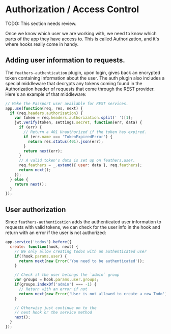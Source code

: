 # Authorization / Access Control

TODO: This section needs review.

Once we know which user we are working with, we need to know which parts of the app they have access to. This is called Authorization, and it's where hooks really come in handy.

## Adding user information to requests.
The `feathers-authentication` plugin, upon login, gives back an encrypted token containing information about the user.  The auth plugin also includes a special middleware that decrypts any tokens coming found in the Authorization header of requests that come through the REST provider.  Here's an example of that middleware:

```js
// Make the Passport user available for REST services.
app.use(function(req, res, next) {
  if (req.headers.authorization) {
    var token = req.headers.authorization.split(' ')[1];
    jwt.verify(token, settings.secret, function(err, data) {
      if (err) {
        // Return a 401 Unauthorized if the token has expired.
        if (err.name === 'TokenExpiredError') {
          return res.status(401).json(err);
        }
        return next(err);
      }
      // A valid token's data is set up on feathers.user.
      req.feathers = _.extend({ user: data }, req.feathers);
      return next();
    });
  } else {
    return next();
  }
});
```

## User authorization
Since `feathers-authentication` adds the authenticated user information to requests with valid tokens, we can check for the user info in the hook and return with an error if the user is not authorized:

```js
app.service('todos').before({
  create: function(hook, next) {
    // We only allow creating todos with an authenticated user
    if(!hook.params.user) {
      return next(new Error('You need to be authenticated'));
    }

    // Check if the user belongs the `admin` group
    var groups = hook.params.user.groups;
    if(groups.indexOf('admin') === -1) {
      // Return with an error if not
      return next(new Error('User is not allowed to create a new Todo'));
    }

    // Otherwise just continue on to the
    // next hook or the service method
    next();
  }
});
```
